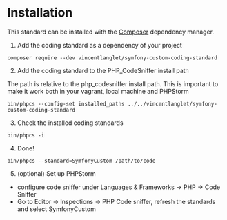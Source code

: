 # Installation

This standard can be installed with the [Composer](https://getcomposer.org/) dependency manager.

1. Add the coding standard as a dependency of your project

```
composer require --dev vincentlanglet/symfony-custom-coding-standard
```

2. Add the coding standard to the PHP_CodeSniffer install path

The path is relative to the php_codesniffer install path.
This is important to make it work both in your vagrant, local machine and PHPStorm

```
bin/phpcs --config-set installed_paths ../../vincentlanglet/symfony-custom-coding-standard
```

3. Check the installed coding standards

```
bin/phpcs -i
```

4. Done!

```
bin/phpcs --standard=SymfonyCustom /path/to/code
```

5. (optional) Set up PHPStorm

- configure code sniffer under Languages & Frameworks -> PHP -> Code Sniffer
- Go to Editor -> Inspections -> PHP Code sniffer, refresh the standards and select SymfonyCustom
